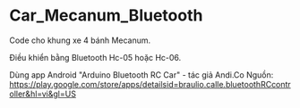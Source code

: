 # Car_Mecanum_Bluetooth
Code cho khung xe 4 bánh Mecanum.

Điều khiển bằng Bluetooth Hc-05 hoặc Hc-06.

Dùng app Android "Arduino Bluetooth RC Car" - tác giả Andi.Co
Nguồn: https://play.google.com/store/apps/detailsid=braulio.calle.bluetoothRCcontroller&hl=vi&gl=US


